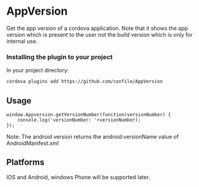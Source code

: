 AppVersion
==========

Get the app version of a cordova application. Note that it shows the app version which is present to the user not the build version which is only for internal use.


### Installing the plugin to your project

In your project directory:

```bash
cordova plugins add https://github.com/confile/AppVersion
```

## Usage

```
window.Appversion.getVersionNumber(function(versionNumber) {
	console.log('versionNumber: '+versionNumber);
});
```

Note: The android version returns the android:versionName value of AndroidManifest.xml

## Platforms

IOS and Android, windows Phone will be supported later.
